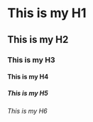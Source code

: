 # This is my H1

## This is my H2

### This is my H3

#### This is my H4

##### This is my H5

###### This is my H6
